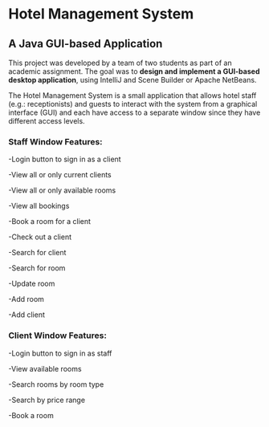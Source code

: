# Hotel Management System

## A Java GUI-based Application

This project was developed by a team of two students as part of an academic assignment. The goal was to **design and implement a GUI-based desktop application**, using IntelliJ and Scene Builder or Apache NetBeans.

The ​Ho​tel Management System is a small application that allows hotel staff (e.g.: receptionists) and guests to interact with the system from a graphical interface (GUI) and each have access to a separate window since they have different access levels.  

 
### Staff Window Features: 

-Login button to sign in as a client 

-View all or only current clients 

-View all or only available rooms  

-View all bookings 

-Book a room for a client 

-Check out a client 

-Search for client 

-Search for room 

-Update room 

-Add room 

-Add client  

### Client Window Features:

-Login button to sign in as staff 

-View available rooms 

-Search rooms by room type 

-Search by price range 
 
-Book a room 

  

 

